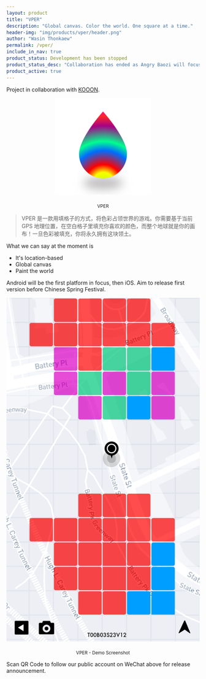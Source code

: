 ```yaml
---
layout: product
title: "VPER"
description: "Global canvas. Color the world. One square at a time."
header-img: "img/products/vper/header.png"
author: "Wasin Thonkaew"
permalink: /vper/
include_in_nav: true
product_status: Development has been stopped
product_status_desc: "Collaboration has ended as Angry Baozi will focus on something else. We wish Kooon all the best for future development"
product_active: true
---
```


Project in collaboration with <a href="#">KOOON</a>.

<center>
  <img alt="VPER logo" src="/img/products/vper/vpericon.png" width="50%">
  <sub style="display:block;margin-top:20px;">VPER</sub>
</center>

> VPER 是一款用填格子的方式，将色彩占领世界的游戏。你需要基于当前 GPS 地理位置，在空白格子里填充你喜欢的颜色，而整个地球就是你的画布！一旦色彩被填充，你将永久拥有这块领土。

What we can say at the moment is

* It's location-based
* Global canvas
* Paint the world

Android will be the first platform in focus, then iOS.
Aim to release first version before Chinese Spring Festival.

<center>
  <img alt="VPER demo screenshot" src="/img/products/vper/demo-screenshot.png">
  <sub style="display:block;margin-top:20px;">VPER - Demo Screenshot</sub>
</center>

Scan QR Code to follow our public account on WeChat above for release announcement.
